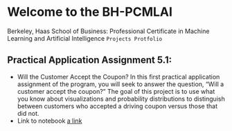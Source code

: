 # Welcome to the BH-PCMLAI
Berkeley, Haas School of Business: Professional Certificate in Machine Learning and Artificial Intelligence
``
Projects Protfolio
``
## Practical Application Assignment 5.1:
- Will the Customer Accept the Coupon?
In this first practical application assignment of the program, you will seek to answer the question, “Will a customer accept the coupon?” The goal of this project is to use what you know about visualizations and probability distributions to distinguish between customers who accepted a driving coupon versus those that did not.
- Link to notebook [a link](https://github.com/user/repo/blob/branch/other_file.md)
